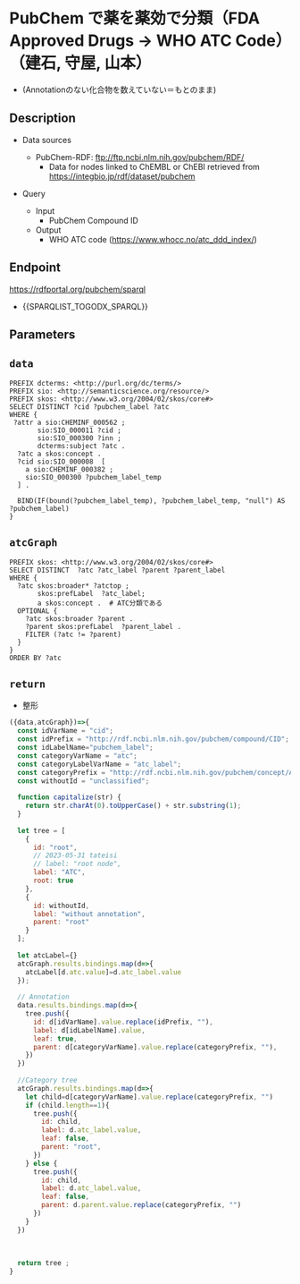 # PubChem で薬を薬効で分類（FDA Approved Drugs → WHO ATC Code）（建石, 守屋, 山本）
- (Annotationのない化合物を数えていない＝もとのまま)

## Description

- Data sources
	- PubChem-RDF: ftp://ftp.ncbi.nlm.nih.gov/pubchem/RDF/ 
        - Data for nodes linked to ChEMBL or ChEBI retrieved from https://integbio.jp/rdf/dataset/pubchem

- Query
	- Input
  		- PubChem Compound ID 
	- Output
    	- WHO ATC code (https://www.whocc.no/atc_ddd_index/)

## Endpoint

https://rdfportal.org/pubchem/sparql

* {{SPARQLIST_TOGODX_SPARQL}}

## Parameters

## `data`

```sparql
PREFIX dcterms: <http://purl.org/dc/terms/>
PREFIX sio: <http://semanticscience.org/resource/>
PREFIX skos: <http://www.w3.org/2004/02/skos/core#>
SELECT DISTINCT ?cid ?pubchem_label ?atc
WHERE {
 ?attr a sio:CHEMINF_000562 ;
       sio:SIO_000011 ?cid ;
       sio:SIO_000300 ?inn ;
       dcterms:subject ?atc .
  ?atc a skos:concept .  
  ?cid sio:SIO_000008  [ 
    a sio:CHEMINF_000382 ;
    sio:SIO_000300 ?pubchem_label_temp  
  ] .

  BIND(IF(bound(?pubchem_label_temp), ?pubchem_label_temp, "null") AS ?pubchem_label)   
} 
```


## `atcGraph`

```sparql
PREFIX skos: <http://www.w3.org/2004/02/skos/core#>
SELECT DISTINCT  ?atc ?atc_label ?parent ?parent_label
WHERE {
  ?atc skos:broader* ?atctop ;
       skos:prefLabel  ?atc_label;
       a skos:concept .  # ATC分類である
  OPTIONAL {
    ?atc skos:broader ?parent .      
    ?parent skos:prefLabel  ?parent_label .
    FILTER (?atc != ?parent)
  }
}
ORDER BY ?atc
```

## `return`
- 整形

```javascript
({data,atcGraph})=>{
  const idVarName = "cid";
  const idPrefix = "http://rdf.ncbi.nlm.nih.gov/pubchem/compound/CID";
  const idLabelName="pubchem_label";
  const categoryVarName = "atc";
  const categoryLabelVarName = "atc_label";
  const categoryPrefix = "http://rdf.ncbi.nlm.nih.gov/pubchem/concept/ATC_";
  const withoutId = "unclassified";
  
  function capitalize(str) {
    return str.charAt(0).toUpperCase() + str.substring(1);
  }
  
  let tree = [
    {
      id: "root",
      // 2023-05-31 tateisi
      // label: "root node",
      label: "ATC",
      root: true
    },
    {
      id: withoutId,
      label: "without annotation",
      parent: "root"
    }
  ];
  
  let atcLabel={}
  atcGraph.results.bindings.map(d=>{
    atcLabel[d.atc.value]=d.atc_label.value
  });
   
  // Annotation
  data.results.bindings.map(d=>{
    tree.push({
      id: d[idVarName].value.replace(idPrefix, ""), 
      label: d[idLabelName].value,
      leaf: true,
      parent: d[categoryVarName].value.replace(categoryPrefix, ""), 
    })
  })
  
  //Category tree
  atcGraph.results.bindings.map(d=>{
    let child=d[categoryVarName].value.replace(categoryPrefix, "")
    if (child.length==1){
      tree.push({     
        id: child,
        label: d.atc_label.value,
        leaf: false,
        parent: "root",
      })
    } else {    
      tree.push({     
        id: child,
        label: d.atc_label.value,
        leaf: false,
        parent: d.parent.value.replace(categoryPrefix, "")
      })
    }  
  })
  
  
  
  return tree ;
}
```

